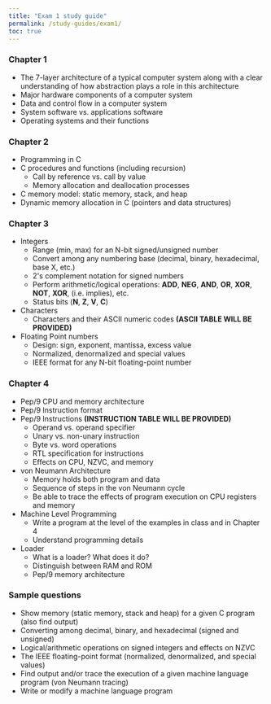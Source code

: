 ```yaml
---
title: "Exam 1 study guide"
permalink: /study-guides/exam1/
toc: true
---
```


### Chapter 1
* The 7-layer architecture of a typical computer system along with a clear
  understanding of how abstraction plays a role in this architecture
* Major hardware components of a computer system
* Data and control flow in a computer system
* System software vs. applications software
* Operating systems and their functions

### Chapter 2
* Programming in C
* C procedures and functions (including recursion)
  * Call by reference vs. call by value
  * Memory allocation and deallocation processes
* C memory model: static memory, stack, and heap
* Dynamic memory allocation in C (pointers and data structures)

### Chapter 3
* Integers
  * Range (min, max) for an N-bit signed/unsigned number
  * Convert among any numbering base (decimal, binary, hexadecimal, base X,
    etc.)
  * 2's complement notation for signed numbers
  * Perform arithmetic/logical operations: **ADD**, **NEG**,
    **AND**, **OR**, **XOR**, **NOT**, **XOR**, <span class="fas
    fa-long-arrow-alt-right"></span> (i.e. implies), etc.
  * Status bits (**N**, **Z**, **V**, **C**)
* Characters
  * Characters and their ASCII numeric codes **(ASCII TABLE WILL BE PROVIDED)**
* Floating Point numbers
  * Design: sign, exponent, mantissa, excess value
  * Normalized, denormalized and special values
  * IEEE format for any N-bit floating-point number

### Chapter 4
* Pep/9 CPU and memory architecture
* Pep/9 Instruction format
* Pep/9 Instructions **(INSTRUCTION TABLE WILL BE PROVIDED)**
  * Operand vs. operand specifier
  * Unary vs. non-unary instruction
  * Byte vs. word operations
  * RTL specification for instructions
  * Effects on CPU, NZVC, and memory
* von Neumann Architecture
  * Memory holds both program and data
  * Sequence of steps in the von Neumann cycle
  * Be able to trace the effects of program execution on CPU registers and
    memory
* Machine Level Programming
  * Write a program at the level of the examples in class and in Chapter 4
  * Understand programming details
* Loader
  * What is a loader? What does it do?
  * Distinguish between RAM and ROM
  * Pep/9 memory architecture

### Sample questions
* Show memory (static memory, stack and heap) for a given C program (also find
  output)
* Converting among decimal, binary, and hexadecimal (signed and unsigned)
* Logical/arithmetic operations on signed integers and effects on NZVC
* The IEEE floating-point format (normalized, denormalized, and special values)
* Find output and/or trace the execution of a given machine language program
  (von Neumann tracing)
* Write or modify a machine language program
